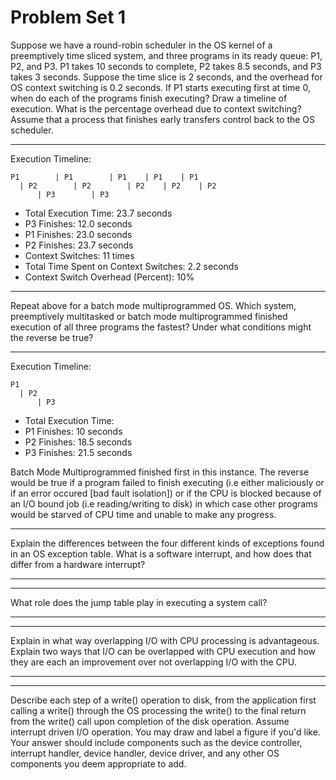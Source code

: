Problem Set 1
=============
Suppose we have a round-robin scheduler in the OS kernel of a preemptively time sliced system, and three programs in its ready queue: P1, P2, and P3. P1 takes 10 seconds to complete, P2 takes 8.5 seconds, and P3 takes 3 seconds. Suppose the time slice is 2 seconds, and the overhead for OS context switching is 0.2 seconds. If P1 starts executing first at time 0, when do each of the programs finish executing? Draw a timeline of execution. What is the percentage overhead due to context switching? Assume that a process that finishes early transfers control back to the OS scheduler.

---
Execution Timeline:
```
P1        | P1        | P1    | P1    | P1
  | P2        | P2        | P2    | P2    | P2
      | P3        | P3
```
* Total Execution Time: 23.7 seconds
* P3 Finishes: 12.0 seconds
* P1 Finishes: 23.0 seconds
* P2 Finishes: 23.7 seconds
* Context Switches: 11 times
* Total Time Spent on Context Switches: 2.2 seconds
* Context Switch Overhead (Percent): 10%

---
Repeat above for a batch mode multiprogrammed OS. Which system, preemptively multitasked or batch mode multiprogrammed finished execution of all three programs the fastest? Under what conditions might the reverse be true?

---
Execution Timeline:
```
P1
  | P2
      | P3
```
* Total Execution Time: 
* P1 Finishes: 10 seconds
* P2 Finishes: 18.5 seconds
* P3 Finishes: 21.5 seconds

Batch Mode Multiprogrammed finished first in this instance. The reverse would be true if a program failed to finish executing (i.e either maliciously or if an error occured [bad fault isolation]) or if the CPU is blocked because of an I/O bound job (i.e reading/writing to disk) in which case other programs would be starved of CPU time and unable to make any progress.

---
Explain the differences between the four different kinds of exceptions found in an OS exception table. What is a software interrupt, and how does that differ from a hardware interrupt?

---


---
What role does the jump table play in executing a system call?

---


---
Explain in what way overlapping I/O with CPU processing is advantageous. Explain two ways that I/O can be overlapped with CPU execution and how they are each an improvement over not overlapping I/O with the CPU.

---


---
Describe each step of a write() operation to disk, from the application first calling a write() through the OS processing the write() to the final return from the write() call upon completion of the disk operation. Assume interrupt driven I/O operation. You may draw and label a figure if you'd like. Your answer should include components such as the device controller, interrupt handler, device handler, device driver, and any other OS components you deem appropriate to add.
